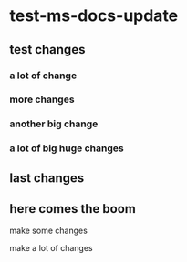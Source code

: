 # test-ms-docs-update

## test changes

### a lot of change

### more changes

### another big change

### a lot of big huge changes

## last changes

## here comes the boom
make some changes

make a lot of changes